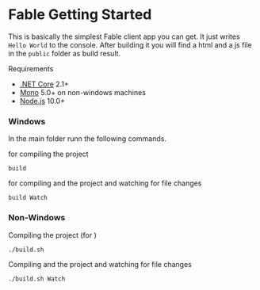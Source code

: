 # Fable Getting Started

This is basically the simplest Fable client app you can get.
It just writes `Hello World` to the console.
After building it you will find a html and a js file in the `public` folder as build result.

Requirements

 - [.NET Core](https://www.microsoft.com/net/download) 2.1+
 - [Mono](https://www.mono-project.com/download/stable/) 5.0+ on non-windows machines
 - [Node.js](https://nodejs.org/en/) 10.0+ 

### Windows
In the main folder runn the following commands.

for compiling the project
```
build
```
for compiling and the project and watching for file changes
```
build Watch
```

### Non-Windows
Compiling the project (for )
```
./build.sh 
```
Compiling and the project and watching for file changes
```
./build.sh Watch
```
